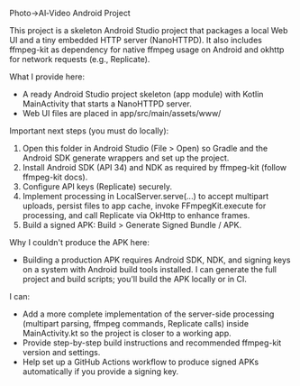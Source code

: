 Photo→AI‑Video Android Project

This project is a skeleton Android Studio project that packages a local Web UI and a tiny embedded HTTP server (NanoHTTPD).
It also includes ffmpeg-kit as dependency for native ffmpeg usage on Android and okhttp for network requests (e.g., Replicate).

What I provide here:
- A ready Android Studio project skeleton (app module) with Kotlin MainActivity that starts a NanoHTTPD server.
- Web UI files are placed in app/src/main/assets/www/

Important next steps (you must do locally):
1. Open this folder in Android Studio (File > Open) so Gradle and the Android SDK generate wrappers and set up the project.
2. Install Android SDK (API 34) and NDK as required by ffmpeg-kit (follow ffmpeg-kit docs).
3. Configure API keys (Replicate) securely.
4. Implement processing in LocalServer.serve(...) to accept multipart uploads, persist files to app cache, invoke FFmpegKit.execute for processing, and call Replicate via OkHttp to enhance frames.
5. Build a signed APK: Build > Generate Signed Bundle / APK.

Why I couldn't produce the APK here:
- Building a production APK requires Android SDK, NDK, and signing keys on a system with Android build tools installed. I can generate the full project and build scripts; you'll build the APK locally or in CI.

I can:
- Add a more complete implementation of the server-side processing (multipart parsing, ffmpeg commands, Replicate calls) inside MainActivity.kt so the project is closer to a working app.
- Provide step-by-step build instructions and recommended ffmpeg-kit version and settings.
- Help set up a GitHub Actions workflow to produce signed APKs automatically if you provide a signing key.
